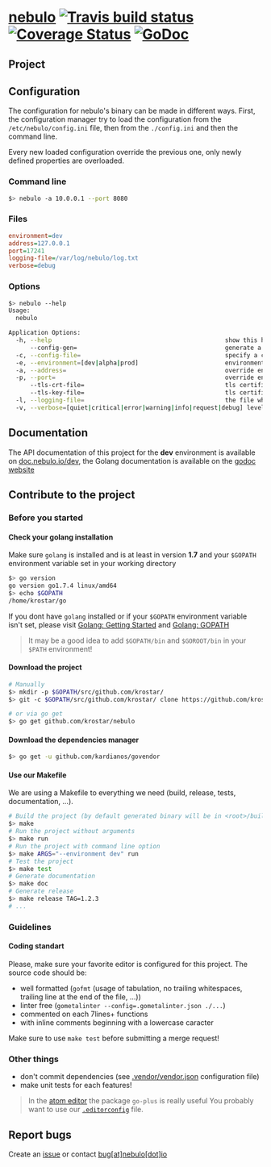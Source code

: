 # [nebulo](https://github.com/krostar/nebulo) [![Travis build status](https://travis-ci.org/krostar/nebulo.svg?branch=dev)](https://travis-ci.org/krostar/nebulo) [![Coverage Status](https://coveralls.io/repos/github/krostar/nebulo/badge.svg?branch=dev)](https://coveralls.io/github/krostar/nebulo?branch=dev) [![GoDoc](https://godoc.org/github.com/krostar/nebulo?status.svg)](https://godoc.org/github.com/krostar/nebulo)
## Project

## Configuration
The configuration for nebulo's binary can be made in different ways.
First, the configuration manager try to load the configuration from the `/etc/nebulo/config.ini` file, then from the `./config.ini` and then the command line.

Every new loaded configuration override the previous one, only newly defined properties are overloaded.

### Command line
```sh
$> nebulo -a 10.0.0.1 --port 8080
```

### Files
```INI
environment=dev
address=127.0.0.1
port=17241
logging-file=/var/log/nebulo/log.txt
verbose=debug
```

### Options
```sh
$> nebulo --help
Usage:
  nebulo

Application Options:
  -h, --help                                                show this help message
      --config-gen=                                         generate a configuration file for the actual configuration to the specified file and quit
  -c, --config-file=                                        specify a configuration file (be cautious on infinite-recursive-configuration)
  -e, --environment=[dev|alpha|prod]                        environment to use for external services connection purpose - this parameter is required
  -a, --address=                                            override environment address to use to listen to (default: depend on -e (environment))
  -p, --port=                                               override environment port to use to listen to (default: depend on -e (environment))
      --tls-crt-file=                                       tls certificate file used to encrypt communication
      --tls-key-file=                                       tls certificate key used to encrypt communication
  -l, --logging-file=                                       the file where write the log (default: no file, standart output)
  -v, --verbose=[quiet|critical|error|warning|info|request|debug] level of information to write on standart output or in a file (default: debug)
```


## Documentation
The API documentation of this project for the **dev** environment is available on [doc.nebulo.io/dev](https://doc.nebulo.io/dev), the Golang documentation is available on the [godoc website](https://godoc.org/github.com/krostar/nebulo)

## Contribute to the project
### Before you started
#### Check your golang installation
Make sure `golang` is installed and is at least in version **1.7** and your `$GOPATH` environment variable set in your working directory
```sh
$> go version
go version go1.7.4 linux/amd64
$> echo $GOPATH
/home/krostar/go
```

If you dont have `golang` installed or if your `$GOPATH` environment variable isn't set, please visit [Golang: Getting Started](https://golang.org/doc/install) and [Golang: GOPATH](https://golang.org/doc/code.html#GOPATH)

> It may be a good idea to add `$GOPATH/bin` and `$GOROOT/bin` in your `$PATH` environment!

#### Download the project
```sh
# Manually
$> mkdir -p $GOPATH/src/github.com/krostar/
$> git -c $GOPATH/src/github.com/krostar/ clone https://github.com/krostar/nebulo.git

# or via go get
$> go get github.com/krostar/nebulo
```

#### Download the dependencies manager
```sh
$> go get -u github.com/kardianos/govendor
```

#### Use our Makefile
We are using a Makefile to everything we need (build, release, tests, documentation, ...).
```sh
# Build the project (by default generated binary will be in <root>/build/bin/nebulo)
$> make
# Run the project without arguments
$> make run
# Run the project with command line option
$> make ARGS="--environment dev" run
# Test the project
$> make test
# Generate documentation
$> make doc
# Generate release
$> make release TAG=1.2.3
# ...
```


### Guidelines
#### Coding standart
Please, make sure your favorite editor is configured for this project. The source code should be:
- well formatted (`gofmt` (usage of tabulation, no trailing whitespaces, trailing line at the end of the file, ...))
- linter free (`gometalinter --config=.gometalinter.json ./...`)
- commented on each 7lines+ functions
- with inline comments beginning with a lowercase caracter

Make sure to use `make test` before submitting a merge request!

### Other things
- don't commit dependencies (see [.vendor/vendor.json](https://github.com/kardianos/govendor) configuration file)
- make unit tests for each features!

> In the [atom editor](https://atom.io/) the package `go-plus` is really useful
> You probably want to use our [`.editorconfig`](http://editorconfig.org) file.

## Report bugs
Create an [issue](https://github.com/krostar/nebulo/issues) or contact [bug[at]nebulo[dot]io](mailto:bug@nebulo.io)
